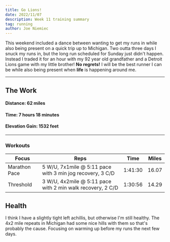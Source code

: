 ```yaml
---
title: Go Lions!
date: 2022/11/07
description: Week 11 training summary
tag: running
author: Joe Niemiec
---
```

This weekend included a dance between wanting to get my runs in while also being present on a quick trip up to Michigan. Two outta three days I snuck my runs in, but the long run scheduled for Sunday just didn't happen. Instead I traded it for an hour with my 92 year old grandfather and a Detroit Lions game with my little brother! **No regrets!** I will be the best runner I can be while also being present when **life** is happening around me.

--------------------------- 

## **The Work**

#### **Distance:** 62 miles

#### **Time:** 7 hours 18 minutes

#### **Elevation Gain:** 1532 feet  

---------------------------

### **Workouts**

<div className="overflow-x-auto">
<table className="min-w-full inline-block text-left">
  <thead className="border-b-2 border-green-500 uppercase bg-slate-100 dark:bg-slate-800">
  <tr>
    <th className="py-3 px-6">Focus </th>
    <th className="py-3 px-6">Reps</th>
    <th className="py-3 px-6">Time</th>
    <th className="py-3 px-6">Miles</th>
  </tr>
  </thead>
  <tr className="bg-white border-b-2 border-green-500 dark:bg-slate-800">
    <td className="py-4 px-6">Marathon Pace</td>
    <td className="py-4 px-6">5 W/U, 7x1mile @ 5:11 pace with 3 min jog recovery, 3 C/D</td>
    <td className="py-4 px-6">1:41:30</td>
    <td className="py-4 px-6">16.07</td>
  </tr>
  <tr className="bg-white border-b-2 border-green-500 dark:bg-slate-800">
    <td className="py-4 px-6">Threshold</td>
    <td className="py-4 px-6">3 W/U, 4x2mile @ 5:11 pace with 2 min walk recovery, 2 C/D</td>
    <td className="py-4 px-6">1:30:56</td>
    <td className="py-4 px-6">14.29</td>
  </tr>
</table>
</div>

## **Health**
I think I have a slightly tight left achillis, but otherwise I'm still healthy. The 4x2 mile repeats in Michigan had some nice hills with them so that's probably the cause. Focusing on warming up before my runs the next few days.